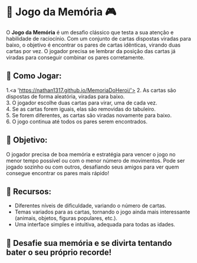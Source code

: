 # 🧠 **Jogo da Memória** 🎮

O **Jogo da Memória** é um desafio clássico que testa a sua atenção e habilidade de raciocínio. Com um conjunto de cartas dispostas viradas para baixo, o objetivo é encontrar os pares de cartas idênticas, virando duas cartas por vez. O jogador precisa se lembrar da posição das cartas já viradas para conseguir combinar os pares corretamente.

## 🔹 **Como Jogar:**
1.<a 'https://nathan1317.github.io/MemoriaDoHeroi/'>
2. As cartas são dispostas de forma aleatória, viradas para baixo.  
3. O jogador escolhe duas cartas para virar, uma de cada vez.  
4. Se as cartas forem iguais, elas são removidas do tabuleiro.  
5. Se forem diferentes, as cartas são viradas novamente para baixo.  
6. O jogo continua até todos os pares serem encontrados.

## 🔑 **Objetivo:**
O jogador precisa de boa memória e estratégia para vencer o jogo no menor tempo possível ou com o menor número de movimentos. Pode ser jogado sozinho ou com outros, desafiando seus amigos para ver quem consegue encontrar os pares mais rápido!

## 💎 **Recursos:**
- Diferentes níveis de dificuldade, variando o número de cartas.  
- Temas variados para as cartas, tornando o jogo ainda mais interessante (animais, objetos, figuras populares, etc.).  
- Uma interface simples e intuitiva, adequada para todas as idades.

## 🎯 **Desafie sua memória e se divirta tentando bater o seu próprio recorde!**
